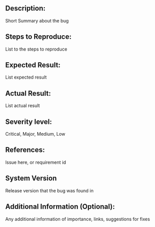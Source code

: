 ## Description:
Short Summary about the bug

## Steps to Reproduce:
List to the steps to reproduce

## Expected Result:
List expected result

## Actual Result:
List actual result

## Severity level:
Critical, Major, Medium, Low

## References:
Issue here, or requirement id

## System Version
Release version that the bug was found in

## Additional Information (Optional):
Any additional information of importance, links, suggestions for fixes

